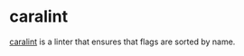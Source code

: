 # caralint

[caralint](https://github.com/rsteube/carapace-bin/tree/master/cmd/caralint) is a linter that ensures that flags are sorted by name.
